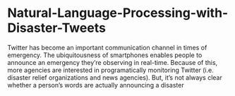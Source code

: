 # Natural-Language-Processing-with-Disaster-Tweets
Twitter has become an important communication channel in times of emergency. The ubiquitousness of smartphones enables people to announce an emergency they’re observing in real-time. Because of this, more agencies are interested in programatically monitoring Twitter (i.e. disaster relief organizations and news agencies).  But, it’s not always clear whether a person’s words are actually announcing a disaster
